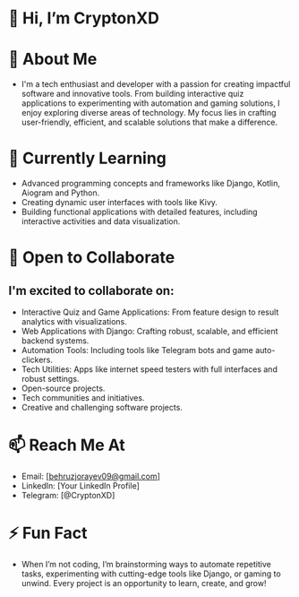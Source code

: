 # 👋 Hi, I’m CryptonXD
# 👀 About Me
- I'm a tech enthusiast and developer with a passion for creating impactful software and innovative tools. From building interactive quiz applications to experimenting with automation and gaming solutions, I enjoy exploring diverse areas of technology. My focus lies in crafting user-friendly, efficient, and scalable solutions that make a difference.

# 🌱 Currently Learning
- Advanced programming concepts and frameworks like Django, Kotlin, Aiogram and Python.
- Creating dynamic user interfaces with tools like Kivy.
- Building functional applications with detailed features, including interactive activities and data visualization.


# 💞️ Open to Collaborate
## I'm excited to collaborate on:
- Interactive Quiz and Game Applications: From feature design to result analytics with visualizations.
- Web Applications with Django: Crafting robust, scalable, and efficient backend systems.
- Automation Tools: Including tools like Telegram bots and game auto-clickers.
- Tech Utilities: Apps like internet speed testers with full interfaces and robust settings.
- Open-source projects.
- Tech communities and initiatives.
- Creative and challenging software projects.

# 📫 Reach Me At
- Email: [behruzjorayev09@gmail.com]
- LinkedIn: [Your LinkedIn Profile]
- Telegram: [@CryptonXD]

# ⚡ Fun Fact
- When I’m not coding, I’m brainstorming ways to automate repetitive tasks, experimenting with cutting-edge tools like Django, or gaming to unwind. Every project is an opportunity to learn, create, and grow!
